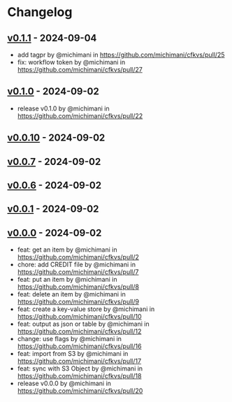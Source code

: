 # Changelog

## [v0.1.1](https://github.com/michimani/cfkvs/compare/v0.1.0...v0.1.1) - 2024-09-04
- add tagpr by @michimani in https://github.com/michimani/cfkvs/pull/25
- fix: workflow token by @michimani in https://github.com/michimani/cfkvs/pull/27

## [v0.1.0](https://github.com/michimani/cfkvs/compare/v0.0.10...v0.1.0) - 2024-09-02
- release v0.1.0 by @michimani in https://github.com/michimani/cfkvs/pull/22

## [v0.0.10](https://github.com/michimani/cfkvs/compare/v0.0.7...v0.0.10) - 2024-09-02

## [v0.0.7](https://github.com/michimani/cfkvs/compare/v0.0.6...v0.0.7) - 2024-09-02

## [v0.0.6](https://github.com/michimani/cfkvs/compare/v0.0.1...v0.0.6) - 2024-09-02

## [v0.0.1](https://github.com/michimani/cfkvs/compare/v0.0.0...v0.0.1) - 2024-09-02

## [v0.0.0](https://github.com/michimani/cfkvs/commits/v0.0.0) - 2024-09-02
- feat: get an item by @michimani in https://github.com/michimani/cfkvs/pull/2
- chore: add CREDIT file by @michimani in https://github.com/michimani/cfkvs/pull/7
- feat: put an item by @michimani in https://github.com/michimani/cfkvs/pull/8
- feat: delete an item by @michimani in https://github.com/michimani/cfkvs/pull/9
- feat: create a key-value store by @michimani in https://github.com/michimani/cfkvs/pull/10
- feat: output as json or table by @michimani in https://github.com/michimani/cfkvs/pull/12
- change: use flags by @michimani in https://github.com/michimani/cfkvs/pull/16
- feat: import from S3 by @michimani in https://github.com/michimani/cfkvs/pull/17
- feat: sync with S3 Object by @michimani in https://github.com/michimani/cfkvs/pull/18
- release v0.0.0 by @michimani in https://github.com/michimani/cfkvs/pull/20
